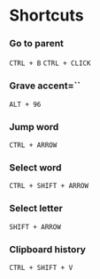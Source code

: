 # Shortcuts

### Go to parent

`CTRL + B`
`CTRL + CLICK`

### Grave accent=``
`ALT + 96`

### Jump word
`CTRL + ARROW`

### Select word
`CTRL + SHIFT + ARROW`

### Select letter
`SHIFT + ARROW`

### Clipboard history
`CTRL + SHIFT + V`
